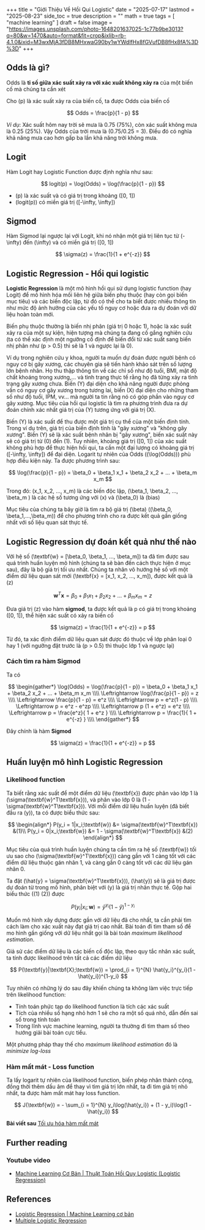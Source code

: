 +++
title = "Giới Thiệu Về Hồi Qui Logistic"
date = "2025-07-17"
lastmod = "2025-08-23"
side_toc = true
description = ""
math = true
tags = [ 
    "machine learning"
]
draft = false 
image = "https://images.unsplash.com/photo-1648201637025-1c77b9be3013?q=80&w=1470&auto=format&fit=crop&ixlib=rb-4.1.0&ixid=M3wxMjA3fDB8MHxwaG90by1wYWdlfHx8fGVufDB8fHx8fA%3D%3D"
+++

## Odds là gì?

Odds là **tỉ số giữa xác suất xảy ra với xác xuất không xảy ra** của một biến cố mà chúng ta cần xét 

Cho \(p\) là xác suất xảy ra của biến cố, ta được Odds của biến cố

$$
   Odds = \frac{p}{1 - p}
$$

*Ví dụ*: Xác suất hôm nay trời sẽ mưa là 0.75 (75%), còn xác suất không mưa là 0.25 (25%). Vậy Odds của trời mưa là \(0.75/0.25 = 3\). Điều đó có nghĩa khả năng mưa cao hơn gấp ba lần khả năng trời không mưa.


## Logit

Hàm Logit hay Logistic Function được định nghĩa như sau:

$$
   logit(p) = \log(Odds) = \log(\frac{p}{1 - p})
$$

- \(p\) là xác suất và có giá trị trong khoảng \([0, 1]\)
- \(logit(p)\) có miền giá trị \([-\infty, \infty]\)

## Sigmod

Hàm Sigmod lại ngược lại với Logit, khi nó nhận một giá trị liên tục từ \(-\infty\) đến \(\infty\) và có miền giá trị \([0, 1]\)

$$
  \sigma(z) = \frac{1}{1 + e^{-z}}
$$


## Logistic Regression - Hồi qui logistic

**Logistic Regression** là một mô hình hồi qui sử dụng logistic function (hay Logit) để
mô hình hóa mối liên hệ giữa biến phụ thuộc (hay còn gọi biến mục
tiêu) và các biến độc lập, từ đó có thể cho ta biết được nhiều
thông tin như mức độ ảnh hưởng của các yếu tố nguy cơ hoặc đưa
ra dự đoán với dữ liệu hoàn toàn mới.

Biến phụ thuộc thường là biến nhị phân (giá trị 0 hoặc 1), hoặc là
xác suất xảy ra của một sự kiện, hiện tượng mà chúng ta đang cố
gắng nghiên cứu (ta có thể xác định một ngưỡng cố định để biến đổi
từ xác suất sang biến nhị phân như \(p > 0.5\) thì sẽ là 1 và
ngược lại là 0).

Ví dụ trong nghiên cứu y khoa, người ta muốn dự đoán được người 
bệnh có nguy cơ bị gãy xương, các chuyên gia sẽ tiến hành khảo 
sát trên số lượng lớn bệnh nhân. Họ thu thập thông tin về các chỉ
số như độ tuổi, BMI, mật độ chất khoáng trong xương,... và tình trạng thực
tế rằng họ đã từng xảy ra tình trạng gãy xương chưa. Biến \(Y\) đại
diện cho khả năng người được phỏng vấn có nguy cơ gãy xương trong
tương lai, biến \(X\) đại diện cho những tham số như độ tuổi, IPM, vv... 
mà người ta tin rằng nó có góp phần vào nguy cơ gãy xương. Mục
tiêu của hồi qui logistic là tìm ra phương trình đưa ra dự đoán chính
xác nhất giá trị của \(Y\) tương ứng với giá trị \(X\).

Biến \(Y\) là xác suất để thu được một giá trị cụ thể của một
biến định tính. Trong ví dụ trên, giá trị của biến định tính là "gãy
xương" và "không gãy xương". Biến \(Y\) sẽ là xác suất bệnh nhân bị "gãy
xương", biến xác suất này sẽ có giá trị từ \(0\) đến \(1\). Tuy nhiên, 
khoảng giá trị \([0, 1]\) của xác suất không phù hợp để thực hiện hồi qui, 
ta cần một đại lượng có khoảng giá trị \([-\infty, \infty]\) để đại diện. Logarit tự nhiên của 
Odds (\(\log(Odds)\)) phù hợp điều kiện này. Ta được phương trình sau:

$$
  \log(\frac{p}{1 - p}) = \beta_0 + \beta_1 x_1 + \beta_2 x_2 + ... + \beta_m x_m
$$

Trong đó: \(x_1, x_2, ..., x_m\) là các biến độc lập, \(\beta_1, \beta_2, ..., \beta_m \)
là các hệ số tương ứng với \(x\) và \(\beta_0\) là \(bias\)

Mục tiêu của chúng ta bây giờ là tìm ra bộ giá trị \(\beta\) (\(\beta_0, \beta_1,...,\beta_m\))
để cho phương trình cho ra được kết quả gần giống nhất với số liệu quan sát thực tế.

## Logistic Regression dự đoán kết quả như thế nào

Với hệ số \(\textbf{w} = [\beta_0, \beta_1, ..., \beta_m]\) ta đã tìm được sau
quá trình huấn luyện mô hình (chúng ta sẽ bàn đến cách thực hiện ở
mục sau), đây là bộ giá trị tối ưu nhất. Chúng ta nhân vô hướng hệ số với 
một điểm dữ liệu quan sát mới \(\textbf{x} = [x_1, x_2, ..., x_m]\), được kết quả là \(z\)

$$
 \textbf{w}^T\textbf{x} = \beta_0 + \beta_1 x_1 + \beta_2 x_2 + ... + \beta_m x_m = z
$$

Đưa giá trị \(z\) vào hàm **sigmod**, ta được kết quả là p có giá trị 
trong khoảng \([0, 1]\), thể hiện xác suất có xảy ra biến cố 

$$
  \sigma(z) = \frac{1}{1 + e^{-z}} = p
$$

Từ đó, ta xác định điểm dữ liệu quan sát được đó 
thuộc về lớp phân loại 0 hay 1 (với ngưỡng đặt trước là \(p > 0.5\) thì thuộc lớp 1 và ngược lại)

### Cách tìm ra hàm Sigmod

Ta có 

$$
\begin{gather*}
\log(Odds) = \log(\frac{p}{1 - p}) = \beta_0 + \beta_1 x_1 + \beta_2 x_2 + ... + \beta_m x_m \\\\
\Leftrightarrow \log(\frac{p}{1 - p}) = z \\\\
\Leftrightarrow \frac{p}{1 - p} = e^z \\\\ 
\Leftrightarrow p = e^z(1 - p) \\\\
\Leftrightarrow p = e^z - e^zp \\\\
\Leftrightarrow p (1 + e^z) = e^z \\\\
\Leftrightarrow p = \frac{e^z}{ 1 + e^z }  \\\\
\Leftrightarrow p = \frac{1}{ 1 + e^{-z} }  \\\\
\end{gather*}
$$

Đây chính là hàm **Sigmod** 

$$
  \sigma(z) = \frac{1}{1 + e^{-z}} = p
$$

## Huấn luyện mô hình Logistic Regression

### Likelihood function

Ta biết rằng xác suất để một điểm dữ liệu \(\textbf{x}\) được phân vào lớp 1
là \(\sigma(\textbf{w}^T\textbf{x})\), và phân vào lớp 0 là 
\(1 - \sigma(\textbf{w}^T\textbf{x})\). Với mỗi điểm dữ liệu huấn luyện (đã biết đầu ra \(y\)),
ta có được biểu thức sau:

$$
\begin{align*}
   P(y_i = 1|x_i;\textbf{w}) &=     \sigma(\textbf{w}^T\textbf{x}) &(1)\\
   P(y_i = 0|x_i;\textbf{w}) &= 1 - \sigma(\textbf{w}^T\textbf{x}) &(2)
\end{align*}
$$

Mục tiêu của quá trình huấn luyện chúng ta cần tìm ra hệ số \(\textbf{w}\)
tối ưu sao cho \(\sigma(\textbf{w}^T\textbf{x})\) càng gần với 1 càng tốt với các điểm dữ liệu
thuộc gán nhãn 1, và càng gần 0 càng tốt với các dữ liệu gán nhãn 0.

Ta đặt \(\hat{y} = \sigma(\textbf{w}^T\textbf{x})\), \(\hat{y}\) sẽ là giá trị được dự đoán từ trong
mô hình, phân biệt với \(y\) là giá trị nhãn thực tế. Gộp hai biểu thức \((1) (2)\) được

$$
   P(y_i|x_i;\textbf{w}) = \hat{y}^{y_i}(1 - \hat{y})^{1-y_i}
$$

Muốn mô hình xây dựng được gần với dữ liệu đã cho nhất, ta cần phải tìm cách làm cho xác xuất này
đạt giá trị cao nhất. Bài toán đi tìm tham số để mo hình gần giống với dữ liệu nhất gọi là bài toán
*maximum likelihood estimation*.

Giả sử các điểm dữ liệu là các biến cố độc lập, theo quy tắc nhân xác suất, 
ta tính được likelihood trên tất cả các điểm dữ liệu

$$
   P(\textbf{y}|\textbf{X};\textbf{w}) = \prod_{i = 1}^{N} \hat{y_i}^{y_i}(1 - \hat{y_i})^{1-y_i}
$$

Tuy nhiên có những lý do sau đây khiến chúng ta không làm việc trực tiếp trên likelihood function:
- Tính toán phức tạp do likelihood function là tích các xác suất
- Tích của nhiều số hạng nhỏ hơn 1 sẽ cho ra một số quá nhỏ, dẫn đến sai số trong tính toán
- Trong lĩnh vực machine learning, người ta thường đi tìm tham số theo hướng giải bài toán cực tiểu. 

Một phương pháp thay thế cho *maximum likelihood estimation* đó là *minimize log-loss*

### Hàm mất mát - Loss function

Ta lấy logarit tự nhiên của likelihood function, biến phép nhân thành cộng, đồng thời
thêm dấu âm để thay vì tìm giá trị lớn nhất, ta đi tìm giá trị nhỏ nhất, ta được hàm mất mát
hay loss function.

$$
   J(\textbf{w}) = - \sum_{i = 1}^{N} y_i\log(\hat{y_i}) + (1 - y_i)\log(1 - \hat{y_i})
$$

**Bài viết sau** [Tối ưu hóa hàm mất mát](/blog/toi-uu-hoa-ham-mat-mat)

## Further reading

### Youtube video

- [Machine Learning Cơ Bản | Thuật Toán Hồi Quy Logistic (Logistic Regression)](https://www.youtube.com/watch?v=0OEkXMAnKu4) 

## References
- [Logistic Regression | Machine Learning cơ bản](https://machinelearningcoban.com/2017/01/27/logisticregression/)
- [Multiple Logistic Regression](https://stats.libretexts.org/Bookshelves/Applied_Statistics/Biological_Statistics_(McDonald)/05%3A_Tests_for_Multiple_Measurement_Variables/5.07%3A_Multiple_Logistic_Regression)
